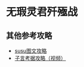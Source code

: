 # 无瑕灵君歼殛战

<UnderConstruction />

## 其他参考攻略

* [susu图文攻略](https://www.ffxiv.cn/detail/article/531)
* [子言考据攻略（视频）](https://www.bilibili.com/video/av58317996/)